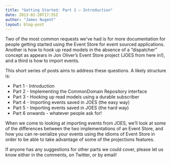 ```yaml
---
title: "Getting Started: Part 1 – Introduction"
date: 2013-02-20T17:55Z
author: "James Nugent"
layout: blog-post
---
```


Two of the most common requests we've had is for more documentation for people getting started using the Event Store for event sourced applications. Another is how to hook up read models in the absence of a “dispatcher” concept as appears in Jon Oliver’s Event Store project (JOES from here in!), and a third is how to import events.

This short series of posts aims to address these questions. A likely structure is:

- Part 1 - Introduction
- Part 2 - Implementing the CommonDomain Repository interface
- Part 3 - Hooking up read models using a durable subscriber
- Part 4 - Importing events saved in JOES (the easy way)
- Part 5 - Importing events saved in JOES (the hard way)
- Part 6 onwards - whatever people ask for!

When we come to looking at importing events from JOES, we’ll look at some of the differences between the two implementations of an Event Store, and how you can re-serialize your events using the idioms of Event Store in order to be able to take advantage of some of the projections features.

If anyone has any suggestions for other parts we could cover, please let us know either in the comments, on Twitter, or by email!